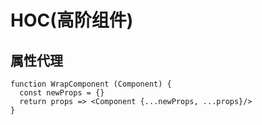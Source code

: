 # HOC(高阶组件)

## 属性代理

```tsx
function WrapComponent (Component) {
  const newProps = {}
  return props => <Component {...newProps, ...props}/>
}
```